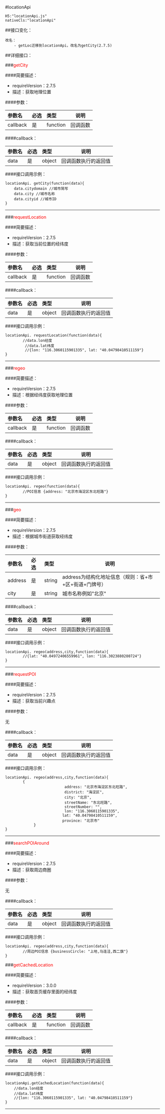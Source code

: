 #locationApi
```
H5:"locationApi.js"
nativeCls:"locationApi"
```

##接口变化：
```
改名：
	- getLoc迁移到locationApi，改名为getCity(2.7.5)
```

##详细接口：

###<font color="red">getCity</font>

####简要描述：
- requireVersion：2.7.5
- 描述：获取地理位置

####参数：

|参数名|必选|类型|说明|
|:----    |:---|:----- |-----   |
|callback |是  |function | 回调函数|

####callback：

|参数名|必选|类型|说明|
|:----    |:---|:----- |-----   |
| data |是  |object | 回调函数执行的返回值|

####接口调用示例：
```
locationApi. getCity(function(data){
	data.citydomain //城市简写
	data.city //城市名称
	data.cityid //城市ID
}
```
***



###<font color="red">requestLocation</font>

####简要描述：
- requireVersion：2.7.5
- 描述：获取当前位置的经纬度

####参数：

|参数名|必选|类型|说明|
|:----    |:---|:----- |-----   |
|callback |是  |function | 回调函数|

####callback：

|参数名|必选|类型|说明|
|:----    |:---|:----- |-----   |
| data |是  |object | 回调函数执行的返回值|

####接口调用示例：
```
locationApi. requestLocation(function(data){
		//data.lon经度  
         //data.lat纬度
         //{lon: "116.3060115901335", lat: "40.04798410511159"}
}
```
***



###<font color="red">regeo</font>

####简要描述：
- requireVersion：2.7.5
- 描述：根据经纬度获取地理位置

####参数：

|参数名|必选|类型|说明|
|:----    |:---|:----- |-----   |
|callback |是  |function | 回调函数|

####callback：

|参数名|必选|类型|说明|
|:----    |:---|:----- |-----   |
| data |是  |object | 回调函数执行的返回值|

####接口调用示例：
```
locationApi. regeo(function(data){
		//POI信息 {address: "北京市海淀区东北旺路"}
}
```
***




###<font color="red">geo</font>

####简要描述：
- requireVersion：2.7.5
- 描述：根据城市街道获取经纬度

####参数：

|参数名|必选|类型|说明|
|:----    |:---|:----- |-----   |
|address |是  |string | address为结构化地址信息（规则：省+市+区+街道+门牌号）|
|city |是  |string | 城市名称例如"北京"|

####callback：

|参数名|必选|类型|说明|
|:----    |:---|:----- |-----   |
| data |是  |object | 回调函数执行的返回值|

####接口调用示例：
```
locationApi. regeo(address,city,function(data){
		//{lat: "40.04972406559961", lon: "116.3023880280724"}
}
```
***


###<font color="red">requestPOI</font>

####简要描述：
- requireVersion：2.7.5
- 描述：获取当前兴趣点

####参数：

无

####callback：

|参数名|必选|类型|说明|
|:----    |:---|:----- |-----   |
| data |是  |object | 回调函数执行的返回值|

####接口调用示例：
```
locationApi. regeo(address,city,function(data){
		{
                           address: "北京市海淀区东北旺路", 
                           district: "海淀区", 
                           city: "北京", 
                           streetName: "东北旺路", 
                           streetNumber: "",
                           lon: "116.3060115901335",
                          lat: "40.04798410511159",
                          province: "北京市"
             }
}
```
***




###<font color="red">searchPOIAround</font>

####简要描述：
- requireVersion：2.7.5
- 描述：获取周边商圈

####参数：

无

####callback：

|参数名|必选|类型|说明|
|:----    |:---|:----- |-----   |
| data |是  |object | 回调函数执行的返回值|

####接口调用示例：
```
locationApi. regeo(address,city,function(data){
		//周边POI信息 {businessCircle: "上地,马连洼,西二旗"}
}
```



###<font color="red">getCachedLocation</font>

####简要描述：
- requireVersion：3.0.0
- 描述：获取首页缓存里面的经纬度

####参数：

|参数名|必选|类型|说明|
|:----    |:---|:----- |-----   |
|callback |是  |function | 回调函数|

####callback：

|参数名|必选|类型|说明|
|:----    |:---|:----- |-----   |
| data |是  |object | 回调函数执行的返回值|

####接口调用示例：
```
locationApi.getCachedLocation(function(data){
    //data.lon经度  
    //data.lat纬度
    //{lon: "116.3060115901335", lat: "40.04798410511159"}
}
```
***